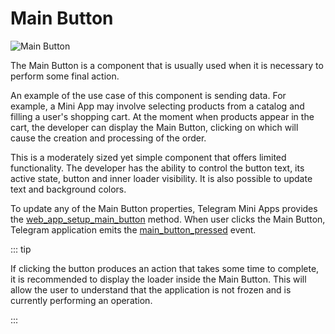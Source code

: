 # Main Button

![Main Button](/components/main-button.png)

The Main Button is a component that is usually used when it is necessary to perform some final
action.

An example of the use case of this component is sending data. For example, a Mini App may
involve selecting products from a catalog and filling a user's shopping cart. At the moment when
products appear in the cart, the developer can display the Main Button, clicking on which will cause
the creation and processing of the order.

This is a moderately sized yet simple component that offers limited functionality. The developer has
the ability to control the button text, its active state, button and inner loader visibility. It is
also possible to update text and background colors.

To update any of the Main Button properties, Telegram Mini Apps provides the
[web_app_setup_main_button](methods.md#web-app-setup-main-button) method.
When user clicks the Main Button, Telegram application emits
the [main_button_pressed](events.md#main-button-pressed) event.

::: tip

If clicking the button produces an action that takes some time to complete, it is recommended to
display the loader inside the Main Button. This will allow the user to understand that the
application is not frozen and is currently performing an operation.

:::
